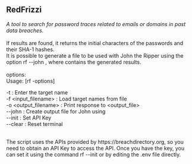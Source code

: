 ## RedFrizzi
*A tool to search for password traces related to emails or domains in past data breaches.* </br>
</br>
If results are found, it returns the initial characters of the passwords and their SHA-1 hashes. </br>
It is possible to generate a file to be used with John the Ripper using the option rf --john <filename>, where <filename> contains the generated results. </br>
</br>
options:
</br>
Usage: [rf -options]
</br>

-t <target> : Enter the target name </br>
-f <input_filename> : Load target names from file </br>
-o <output_filename> : Print response to <output_file> </br>
--john <inputfile> : Create output file for John using <inputfile> </br>
--init : Set API Key </br>
--clear : Reset terminal </br>

</br>
The script uses the APIs provided by https://breachdirectory.org, so you need to obtain an API Key to access the API.
Once you have the key, you can set it using the command rf --init <api_key> or by editing the .env file directly. </br>
